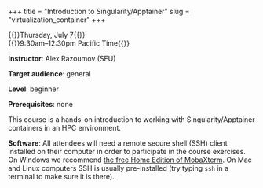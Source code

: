 +++
title = "Introduction to Singularity/Apptainer"
slug = "virtualization_container"
+++

{{<cor>}}Thursday, July 7{{</cor>}}\
{{<cgr>}}9:30am–12:30pm Pacific Time{{</cgr>}}

**Instructor**: Alex Razoumov (SFU)

**Target audience**: general

**Level**: beginner

**Prerequisites**: none
<!-- [Introduction to Compute Canada cloud](../cloud_cloud) course -->

This course is a hands-on introduction to working with Singularity/Apptainer containers in an HPC environment.

<!-- We will be running Docker inside virtual machines (VMs) in Compute Canada cloud, so you must be familiar -->
<!-- with setting up a blank Ubuntu server in a cloud VM before attending this course. -->

**Software**: All attendees will need a remote secure shell (SSH) client installed on their computer in
order to participate in the course exercises. On Windows we recommend
[the free Home Edition of MobaXterm](https://mobaxterm.mobatek.net/download.html). On Mac and Linux
computers SSH is usually pre-installed (try typing `ssh` in a terminal to make sure it is there).

<!-- Materials to download: -->
<!-- * [PDF slides](../../slides/docker.pdf) -->
<!-- * [raw text document](/other/dockerCommands.txt) with all commands -->
<!-- * Gnuplot [example script](/other/pm3d_lighting.2.gnu) -->

<!-- {{<cor>}}Zoom{{</cor>}} {{<s>}} {{<cgr>}}9:00am-12:00pm Pacific{{</cgr>}} \ -->
<!-- {{<nolinktitle>}}Live session in 30-40 min presentation blocks{{</nolinktitle>}} -->

<!-- <\!-- last year https://wgschool.netlify.app/docker -\-> -->

<!-- ## Exercises -->
<!-- #### Exercise 1: Hello Docker! -->

<!-- {{< yt ikuqAPT3F44 63 >}} -->

<!-- In this exercise we will install docker on our VM and run the test Hello World docker. Before continuing with this -->
<!-- exercise please be sure you have an Ubuntu (or CentOS) VM set up that you are able to log into. For details on setting -->
<!-- up a VM with your guest account, check [these PDF slides](../../slides/cloud.pdf) from last week's CC Cloud course or -->
<!-- the videos [therein](../cloud_cloud). -->

<!-- Once you are logged into your VM, and you are using Ubuntu, please follow along with the video and execute the following -->
<!-- commands (one command at a time!): -->

<!-- ``` -->
<!-- sudo apt-get update -->
<!-- sudo apt-get install apt-transport-https ca-certificates curl gnupg-agent software-properties-common -->
<!-- curl -fsSL https://download.docker.com/linux/ubuntu/gpg | sudo apt-key add - -->
<!-- sudo add-apt-repository "deb [arch=amd64] https://download.docker.com/linux/ubuntu $(lsb_release -cs) stable" -->
<!-- sudo apt-get update -->
<!-- sudo apt-get install docker-ce docker-ce-cli containerd.io -->
<!-- sudo docker run hello-world -->
<!-- ``` -->

<!-- If you are working with a CentOS VM (following yesterday's cloud course), then the commands for this -->
<!-- exercise are: -->

<!-- ``` -->
<!-- sudo yum install -y yum-utils -->
<!-- sudo yum-config-manager --add-repo https://download.docker.com/linux/centos/docker-ce.repo -->
<!-- sudo yum install wget docker-ce docker-ce-cli containerd.io  -->
<!-- sudo systemctl start docker -->
<!-- sudo docker run hello-world -->
<!-- ``` -->

<!-- #### Exercise 2: Setting up a CentOS Docker Container -->

<!-- {{< yt LZ39p1sMsmg 63 >}} -->

<!-- In this exercise we will use Docker to download and run a copy of CentOS on our Ubuntu VM. To follow -->
<!-- along with the exercise video, please use the following list of commands (one command at a time!): -->

<!-- ``` -->
<!-- sudo docker images -->
<!-- sudo docker search centos -->
<!-- sudo docker pull centos -->
<!-- sudo docker run -it --name First_Centos centos -->
<!-- cat /etc/redhat-release -->
<!-- ``` -->

<!-- #### Exercise 3: Working within a Docker Container and Host Connections -->

<!-- {{< yt GWyRoSq0j_U 63 >}} -->

<!-- In this exercise we will be using Docker to create a container for running gnuplot. To pass the output -->
<!-- files from gnuplot back to our host system we will set up a mount volume attached to a folder in the -->
<!-- host. To follow along with the exercise video please use the following list of commands (one command at a -->
<!-- time!): -->

<!-- ``` -->
<!-- mkdir ~/input -->
<!-- sudo docker run -it --name gnuPlotExample -v ~/input:/workdir centos -->
<!-- yum install gnuplot wget -->
<!-- cd /workdir -->
<!-- wget https://wgtm21.netlify.app/other/pm3d_lighting.2.gnu -->
<!-- gnuplot /workdir/pm3d_lighting.2.gnu -->
<!-- exit -->
<!-- ``` -->

<!-- Once complete with the commands, use MobaXTerm’s file browser to locate `pm3d_lighting.2.png` within the -->
<!-- inputs folder to view the output of gnuplot. -->

<!-- #### Exercise 4: Building Docker Images for Portability -->

<!-- {{< yt 2Ez0w42qGwE 63 >}} -->

<!-- In this exercise we will use a Dockerfile to create a CentOS image with gnuplot already installed and -->
<!-- ready to execute on a mounted volume. We will then repeat the results of Exercise 3 with this new image -->
<!-- without using an interactive shell. Finally we will save and reimport a copy of the image we created to -->
<!-- demonstrate the ability to port Docker images to other systems. To follow along with the exercise video, -->
<!-- please use the following command: -->

<!-- ``` -->
<!-- nano Dockerfile -->
<!-- ``` -->

<!-- and then type the following into the file `Dockerfile`: -->

<!-- ``` -->
<!-- #CentOS GNUPlot -->
<!-- FROM centos -->
<!-- VOLUME /workdir -->
<!-- WORKDIR /workdir -->
<!-- RUN yum install gnuplot -y -->
<!-- ENTRYPOINT ["gnuplot"] -->
<!-- ``` -->

<!-- and save it, and then again in the shell (one command at a time!): -->

<!-- ``` -->
<!-- sudo docker build -t gnuplot_centos . -->
<!-- rm ~/input/pm3d_lighting.2.png -->
<!-- sudo docker run --name DockerGNUPlot -v ~/input:/workdir gnuplot_centos pm3d_lighting.2.gnu -->
<!-- ls ~/input -->
<!-- sudo docker image save -o gnuplotCentosDemo.tar gnuplot_centos -->
<!-- sudo docker image import gnuplotCentosDemo.tar importedgnuplot -->
<!-- sudo docker image list -->
<!-- ``` -->
